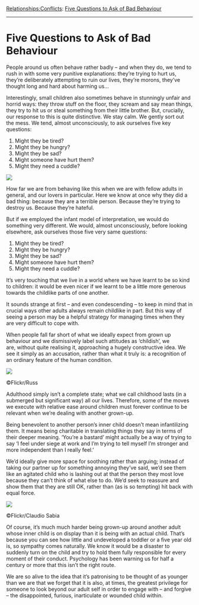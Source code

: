 [Relationships:](https://www.theschooloflife.com/thebookoflife/category/relationships/)[Conflicts](https://www.theschooloflife.com/thebookoflife/category/relationships/conflicts/): [Five Questions to Ask of Bad Behaviour](https://www.theschooloflife.com/thebookoflife/five-questions-to-ask-of-bad-behaviour/)

* * *

# Five Questions to Ask of Bad Behaviour

People around us often behave rather badly – and when they do, we tend to rush in with some very punitive explanations: they’re trying to hurt us, they’re deliberately attempting to ruin our lives, they’re morons, they’ve thought long and hard about harming us…

Interestingly, small children also sometimes behave in stunningly unfair and horrid ways: they throw stuff on the floor, they scream and say mean things, they try to hit us or steal something from their little brother. But, crucially, our response to this is quite distinctive. We stay calm. We gently sort out the mess. We tend, almost unconsciously, to ask ourselves five key questions:

1. Might they be tired?
2. Might they be hungry?
3. Might they be sad?
4. Might someone have hurt them?
5. Might they need a cuddle?

![](https://www.theschooloflife.com/thebookoflife/wp-content/uploads/2019/01/5-bad-behavioue.jpg)

How far we are from behaving like this when we are with fellow adults in general, and our lovers in particular. Here we know at once why they did a bad thing: because they are a terrible person. Because they’re trying to destroy us. Because they’re hateful.

But if we employed the infant model of interpretation, we would do something very different. We would, almost unconsciously, before looking elsewhere, ask ourselves those five very same questions:

1. Might they be tired?
2. Might they be hungry?
3. Might they be sad?
4. Might someone have hurt them?
5. Might they need a cuddle?

It’s very touching that we live in a world where we have learnt to be so kind to children: it would be even nicer if we learnt to be a little more generous towards the childlike parts of one another.

It sounds strange at first – and even condescending – to keep in mind that in crucial ways other adults always remain childlike in part. But this way of seeing a person may be a helpful strategy for managing times when they are very difficult to cope with.

When people fall far short of what we ideally expect from grown up behaviour and we dismissively label such attitudes as ‘childish’, we are,&nbsp;without quite realising it, approaching a hugely constructive idea. We see it simply as an accusation, rather than what it truly is: a recognition of an ordinary feature of the human condition.

 ![](https://www.theschooloflife.com/thebookoflife/wp-content/uploads/2019/01/10614909766_0117b7c1dd_z.jpg)

©Flickr/Russ

Adulthood simply isn’t a complete state; what we call childhood lasts (in a submerged but significant way) all our lives. Therefore, some of the moves we execute with relative ease around children must forever continue to be relevant when we’re dealing with another grown-up.

Being benevolent to another person’s inner child doesn’t mean infantilizing them. It means being charitable in translating things they say in terms of their deeper meaning. ‘You’re a bastard’ might actually be a way of trying to say ‘I feel under siege at work and I’m trying to tell myself I’m stronger and more independent than I really feel.’

We’d ideally give more space for soothing rather than arguing; instead of taking our partner up for something annoying they’ve said, we’d see them like an agitated child who is lashing out at that the person they most love because they can’t think of what else to do. We’d seek to reassure and show them that they are still OK, rather than (as is so tempting) hit back with equal force.

 ![](https://www.theschooloflife.com/thebookoflife/wp-content/uploads/2019/01/6170386317_edd29e47bf_z.jpg)

©Flickr/Claudio Sabia

Of course, it’s much much harder being grown-up around another adult whose inner child is on display than it is being with an actual child. That’s because you can see how little and undeveloped a toddler or a five year old is, so sympathy comes naturally. We know it would be a disaster to suddenly turn on the child and try to hold them fully responsible for every moment of their conduct. Psychology has been warning us for half a century or more that this isn’t the right route.

We are so alive to the idea that it’s patronising to be thought of as younger than we are that we forget that it is also, at times, the greatest privilege for someone to look beyond our adult self in order to engage with – and forgive – the disappointed, furious, inarticulate or wounded child within.

